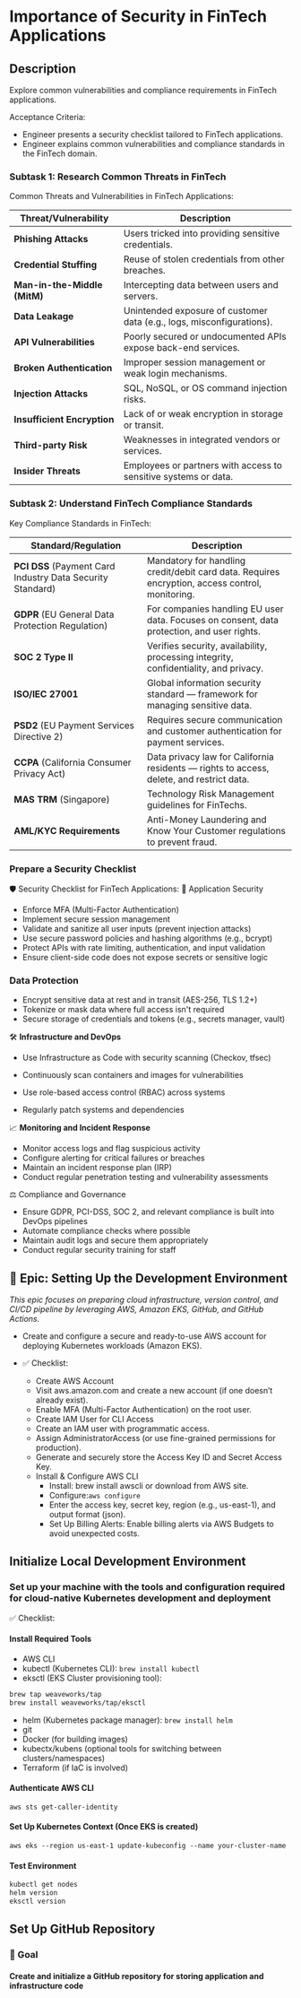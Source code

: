 # Importance of Security in FinTech Applications

## Description

Explore common vulnerabilities and compliance requirements in FinTech applications.

Acceptance Criteria:

- Engineer presents a security checklist tailored to FinTech applications.
- Engineer explains common vulnerabilities and compliance standards in the FinTech domain.

### Subtask 1: Research Common Threats in FinTech

Common Threats and Vulnerabilities in FinTech Applications:

| **Threat/Vulnerability**     | **Description**                                                       |
| ---------------------------- | --------------------------------------------------------------------- |
| **Phishing Attacks**         | Users tricked into providing sensitive credentials.                   |
| **Credential Stuffing**      | Reuse of stolen credentials from other breaches.                      |
| **Man-in-the-Middle (MitM)** | Intercepting data between users and servers.                          |
| **Data Leakage**             | Unintended exposure of customer data (e.g., logs, misconfigurations). |
| **API Vulnerabilities**      | Poorly secured or undocumented APIs expose back-end services.         |
| **Broken Authentication**    | Improper session management or weak login mechanisms.                 |
| **Injection Attacks**        | SQL, NoSQL, or OS command injection risks.                            |
| **Insufficient Encryption**  | Lack of or weak encryption in storage or transit.                     |
| **Third-party Risk**         | Weaknesses in integrated vendors or services.                         |
| **Insider Threats**          | Employees or partners with access to sensitive systems or data.       |

### Subtask 2: Understand FinTech Compliance Standards

Key Compliance Standards in FinTech:

| **Standard/Regulation**                                    | **Description**                                                                                 |
| ---------------------------------------------------------- | ----------------------------------------------------------------------------------------------- |
| **PCI DSS** (Payment Card Industry Data Security Standard) | Mandatory for handling credit/debit card data. Requires encryption, access control, monitoring. |
| **GDPR** (EU General Data Protection Regulation)           | For companies handling EU user data. Focuses on consent, data protection, and user rights.      |
| **SOC 2 Type II**                                          | Verifies security, availability, processing integrity, confidentiality, and privacy.            |
| **ISO/IEC 27001**                                          | Global information security standard — framework for managing sensitive data.                   |
| **PSD2** (EU Payment Services Directive 2)                 | Requires secure communication and customer authentication for payment services.                 |
| **CCPA** (California Consumer Privacy Act)                 | Data privacy law for California residents — rights to access, delete, and restrict data.        |
| **MAS TRM** (Singapore)                                    | Technology Risk Management guidelines for FinTechs.                                             |
| **AML/KYC Requirements**                                   | Anti-Money Laundering and Know Your Customer regulations to prevent fraud.                      |

### Prepare a Security Checklist

🛡️ Security Checklist for FinTech Applications:
🔐 Application Security

- Enforce MFA (Multi-Factor Authentication)
- Implement secure session management
- Validate and sanitize all user inputs (prevent injection attacks)
- Use secure password policies and hashing algorithms (e.g., bcrypt)
- Protect APIs with rate limiting, authentication, and input validation
- Ensure client-side code does not expose secrets or sensitive logic

### Data Protection

- Encrypt sensitive data at rest and in transit (AES-256, TLS 1.2+)
- Tokenize or mask data where full access isn't required
- Secure storage of credentials and tokens (e.g., secrets manager, vault)

🛠️ **Infrastructure and DevOps**

- Use Infrastructure as Code with security scanning (Checkov, tfsec)

- Continuously scan containers and images for vulnerabilities

- Use role-based access control (RBAC) across systems

- Regularly patch systems and dependencies

📈 **Monitoring and Incident Response**

- Monitor access logs and flag suspicious activity
- Configure alerting for critical failures or breaches
- Maintain an incident response plan (IRP)
- Conduct regular penetration testing and vulnerability assessments

⚖️ Compliance and Governance

- Ensure GDPR, PCI-DSS, SOC 2, and relevant compliance is built into DevOps pipelines
- Automate compliance checks where possible
- Maintain audit logs and secure them appropriately
- Conduct regular security training for staff

## 🧱 Epic: Setting Up the Development Environment

*This epic focuses on preparing cloud infrastructure, version control, and CI/CD pipeline by leveraging AWS, Amazon EKS, GitHub, and GitHub Actions.*

- Create and configure a secure and ready-to-use AWS account for deploying Kubernetes workloads (Amazon EKS).
- ✅ Checklist:

  - Create AWS Account
  - Visit aws.amazon.com and create a new account (if one doesn’t already exist).
  - Enable MFA (Multi-Factor Authentication) on the root user.
  - Create IAM User for CLI Access
  - Create an IAM user with programmatic access.
  - Assign AdministratorAccess (or use fine-grained permissions for production).
  - Generate and securely store the Access Key ID and Secret Access Key.
  - Install & Configure AWS CLI
    - Install: brew install awscli or download from AWS site.
    - Configure:`aws configure`
    - Enter the access key, secret key, region (e.g., us-east-1), and output format (json).
    - Set Up Billing Alerts: Enable billing alerts via AWS Budgets to avoid unexpected costs.

## Initialize Local Development Environment

### Set up your machine with the tools and configuration required for cloud-native Kubernetes development and deployment

✅ Checklist:

#### Install Required Tools

- AWS CLI
- kubectl (Kubernetes CLI): `brew install kubectl`
- eksctl (EKS Cluster provisioning tool):

```bash
brew tap weaveworks/tap
brew install weaveworks/tap/eksctl

```

- helm (Kubernetes package manager): `brew install helm`
- git
- Docker (for building images)
- kubectx/kubens (optional tools for switching between clusters/namespaces)
- Terraform (if IaC is involved)
  
#### Authenticate AWS CLI

`aws sts get-caller-identity`

#### Set Up Kubernetes Context (Once EKS is created)

`aws eks --region us-east-1 update-kubeconfig --name your-cluster-name`

#### Test Environment

```bash
kubectl get nodes
helm version
eksctl version

```

## Set Up GitHub Repository

### 🎯 Goal

#### Create and initialize a GitHub repository for storing application and infrastructure code

